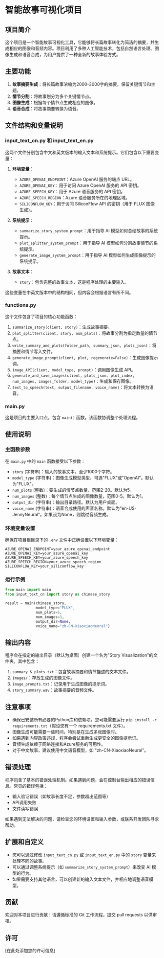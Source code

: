 # 智能故事可视化项目

## 项目简介

这个项目是一个智能故事可视化工具，它能够将长篇故事转化为简洁的摘要，并生成相应的图像和音频内容。项目利用了多种人工智能技术，包括自然语言处理、图像生成和语音合成，为用户提供了一种全新的故事体验方式。

## 主要功能

1. **故事摘要生成**：将长篇故事浓缩为2000-3000字的摘要，保留关键情节和主题。
2. **情节分割**：将故事划分为多个关键情节点。
3. **图像生成**：根据每个情节点生成相应的图像。
4. **语音合成**：将故事摘要转换为语音。

## 文件结构和变量说明

### input_text_cn.py 和 input_text_en.py

这两个文件分别包含中文和英文版本的输入文本和系统提示。它们包含以下重要变量：

1. **环境变量**：
   - `AZURE_OPENAI_ENDPOINT`：Azure OpenAI 服务的端点 URL。
   - `AZURE_OPENAI_KEY`：用于访问 Azure OpenAI 服务的 API 密钥。
   - `AZURE_SPEECH_KEY`：用于 Azure 语音服务的 API 密钥。
   - `AZURE_SPEECH_REGION`：Azure 语音服务所在的地理区域。
   - `SILICONFLOW_KEY`：用于访问 SiliconFlow API 的密钥（用于 FLUX 图像生成）。

2. **系统提示**：
   - `summarize_story_system_prompt`：用于指导 AI 模型如何总结故事的系统提示。
   - `plot_splitter_system_prompt`：用于指导 AI 模型如何分割故事情节的系统提示。
   - `generate_image_system_prompt`：用于指导 AI 模型如何生成图像提示的系统提示。

3. **故事文本**：
   - `story`：包含完整的故事文本，这是程序处理的主要输入。

这些变量在中英文版本中的结构相同，但内容会根据语言有所不同。

### functions.py

这个文件包含了项目的核心功能函数：

1. `summarize_story(client, story)`：生成故事摘要。
2. `plot_splitter(client, story, num_plots)`：将故事分割为指定数量的情节点。
3. `write_summary_and_plots(folder_path, summary_json, plots_json)`：将摘要和情节写入文件。
4. `generate_image_prompt(client, plot, regenerate=False)`：生成图像提示词。
5. `image_API(client, model_type, prompt)`：调用图像生成 API。
6. `generate_and_save_images(client, plots_json, plot_index, num_images, images_folder, model_type)`：生成和保存图像。
7. `text_to_speech(text, output_filename, voice_name)`：将文本转换为语音。

### main.py

这是项目的主要入口点，包含 `main()` 函数，该函数协调整个处理流程。

## 使用说明

### 主函数参数

在 `main.py` 中的 `main` 函数接受以下参数：

- `story` (字符串)：输入的故事文本，至少1000个字符。
- `model_type` (字符串)：图像生成模型类型，可选"FLUX"或"OpenAI"。默认为"FLUX"。
- `num_plots` (整数)：要生成的情节点数量，范围2-20。默认为5。
- `num_images` (整数)：每个情节点生成的图像数量，范围0-5。默认为1。
- `output_dir` (字符串)：输出目录路径。默认为用户桌面。
- `voice_name` (字符串)：语音合成使用的声音名称。默认为"en-US-JennyNeural"。如果设为None，则跳过音频生成。

### 环境变量设置

确保在项目根目录下的 `.env` 文件中正确设置以下环境变量：

```
AZURE_OPENAI_ENDPOINT=your_azure_openai_endpoint
AZURE_OPENAI_KEY=your_azure_openai_key
AZURE_SPEECH_KEY=your_azure_speech_key
AZURE_SPEECH_REGION=your_azure_speech_region
SILICONFLOW_KEY=your_siliconflow_key
```

### 运行示例

```python
from main import main
from input_text_cn import story as chinese_story

result = main(chinese_story, 
              model_type="FLUX", 
              num_plots=5, 
              num_images=3, 
              output_dir=None, 
              voice_name="zh-CN-XiaoxiaoNeural")
```

## 输出内容

程序会在指定的输出目录（默认为桌面）创建一个名为"Story Visualization"的文件夹，其中包含：

1. `summary & plots.txt`：包含故事摘要和情节描述的文本文件。
2. `Images/`：存放生成的图像文件。
3. `image_prompts.txt`：记录用于生成图像的提示词。
4. `story_summary.wav`：故事摘要的音频文件。

## 注意事项

- 确保已安装所有必要的Python库和依赖项。您可能需要运行 `pip install -r requirements.txt`（假设您有一个 requirements.txt 文件）。
- 图像生成可能需要一些时间，特别是在生成多张图像时。
- 如果遇到内容政策违规，程序会尝试重新生成更安全的图像提示词。
- 音频生成依赖于网络连接和Azure服务的可用性。
- 对于中文故事，建议使用中文语音模型，如 "zh-CN-XiaoxiaoNeural"。

## 错误处理

程序包含了基本的错误处理机制。如果遇到问题，会在控制台输出相应的错误信息。常见的错误包括：

- 输入验证错误（如故事长度不足，参数超出范围等）
- API调用失败
- 文件读写错误

如果遇到无法解决的问题，请检查您的环境设置和输入参数，或联系开发团队寻求帮助。

## 扩展和自定义

- 您可以通过修改 `input_text_cn.py` 或 `input_text_en.py` 中的 `story` 变量来处理不同的故事。
- 可以通过调整系统提示（如 `summarize_story_system_prompt`）来改变 AI 模型的行为。
- 如果需要支持其他语言，可以创建新的输入文本文件，并相应地调整语音模型。

## 贡献

欢迎对本项目进行贡献！请遵循标准的 Git 工作流程，提交 pull requests 以供审核。

## 许可

[在此处添加您的许可信息]
